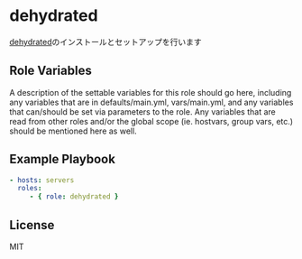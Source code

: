 dehydrated
=========

[dehydrated](https://github.com/lukas2511/dehydrated)のインストールとセットアップを行います

Role Variables
--------------

A description of the settable variables for this role should go here, including any variables that are in defaults/main.yml, vars/main.yml, and any variables that can/should be set via parameters to the role. Any variables that are read from other roles and/or the global scope (ie. hostvars, group vars, etc.) should be mentioned here as well.


Example Playbook
----------------

```yaml
- hosts: servers
  roles:
     - { role: dehydrated }
```

License
-------

MIT
